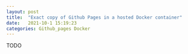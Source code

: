 ```yaml
---
layout: post
title:  "Exact copy of Github Pages in a hosted Docker container"
date:   2021-10-1 15:19:23
categories: Github_pages Docker
---
```


TODO
